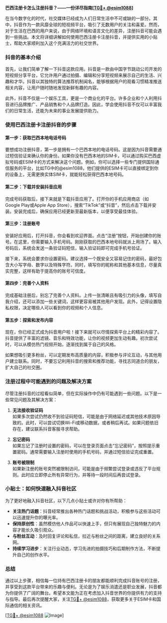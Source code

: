 **巴西注册卡怎么注册抖音？——一份详尽指南[[TG💪+ @esim1088](https://t.me/s/esim1088)]**

在当今数字化的时代，社交媒体已经成为人们日常生活中不可或缺的一部分。其中，抖音作为一款风靡全球的短视频平台，吸引了无数用户的关注和喜爱。然而，对于生活在巴西的用户来说，由于网络环境和语言文化的差异，注册抖音可能会遇到一些挑战。本文将详细讲解如何使用巴西注册卡注册抖音，并提供实用的小贴士，帮助大家顺利加入这个充满活力的社交世界。

### 抖音的基本介绍

首先，让我们简单了解一下抖音这款应用。抖音是一款由中国字节跳动公司开发的短视频分享平台，它允许用户通过拍摄、编辑和分享短视频来展示自己的生活、兴趣和才华。抖音以其独特的算法推荐机制闻名，能够根据用户的观看习惯精准推送相关内容，让用户随时随地发现新鲜有趣的内容。

此外，抖音不仅是一个娱乐工具，更是一个商业化的平台。许多企业和个人利用抖音进行品牌推广、产品销售和个人品牌打造。因此，学会使用抖音不仅可以丰富我们的日常生活，还能为未来的事业发展提供助力。

### 使用巴西注册卡注册抖音的步骤

#### 第一步：获取巴西本地电话号码

要想成功注册抖音，第一步是拥有一个巴西本地的电话号码。这是因为抖音需要通过短信验证来确认你的身份。如果你没有巴西本地的SIM卡，可以通过购买巴西虚拟号码或ESIM卡的方式来解决这个问题。例如，你可以选择一些专门提供国际通信服务的平台，比如TG中的@esim1088，他们提供的ESIM卡可以直接绑定到你的设备上，无需更换实体SIM卡，就能轻松获得巴西本地号码。

#### 第二步：下载并安装抖音应用

完成号码获取后，接下来就是下载抖音应用了。打开你的手机应用商店（如Google Play或Apple App Store），搜索“TikTok”或“抖音”，然后点击下载并安装。安装完成后，确保应用已经更新至最新版本，以便享受最佳体验。

#### 第三步：注册账号

安装好应用后，打开抖音，你会看到欢迎界面。点击“注册”按钮，开始创建你的账号。在这里，你需要输入手机号码。刚刚获取的巴西本地号码就派上用场了。输入号码后，系统会发送一条验证码短信，输入验证码即可完成手机号验证。

接下来，系统会要求你设置密码。建议选择一个既安全又容易记住的密码，最好包含大小写字母、数字以及特殊字符。同时，填写你的昵称和其他基本信息，尽量真实完整，这样有助于提高你的账号可信度。

#### 第四步：完善个人资料

完成基础注册后，别忘了完善个人资料。上传一张清晰且有吸引力的头像，填写自我介绍，还可以添加一些关键词，这样更容易被其他用户发现。此外，记得设置隐私权限，决定哪些人可以看到你的视频和个人信息。

#### 第五步：探索和发布内容

现在，你已经正式成为抖音用户啦！接下来就可以尽情探索平台上的精彩内容了。抖音提供了丰富的滤镜、音乐和特效功能，让你的视频更加生动有趣。初次尝试时，可以从模仿热门视频开始，逐渐找到属于自己的风格。

如果想吸引更多粉丝，可以定期发布高质量的内容，积极参与评论互动，与其他用户建立联系。同时，不要忘记利用抖音的搜索和推荐功能，寻找志同道合的朋友，扩大自己的社交圈。

### 注册过程中可能遇到的问题及解决方案

尽管注册抖音的过程看似简单，但在实际操作中仍有可能遇到一些问题。以下是一些常见问题及其解决方案：

1. **无法接收验证码**  
   如果多次尝试仍然收不到验证码短信，可能是由于网络延迟或其他技术原因导致的。此时，可以尝试切换Wi-Fi或移动数据，或者稍后再试。如果问题依旧存在，建议联系抖音客服寻求帮助。

2. **忘记密码**  
   如果忘记了注册时设置的密码，可以在登录页面点击“忘记密码”，按照提示重置密码。通常需要输入注册时使用的手机号码，并通过短信验证完成重置。

3. **账号被限制**  
   如果新注册的账号突然被限制访问，可能是由于频繁尝试登录或违反了平台规则。此时应立即停止所有异常行为，并等待一段时间后再尝试登录。

### 小贴士：如何快速融入抖音社区

为了更好地融入抖音社区，以下几点小贴士或许对你有所帮助：

- **关注热门话题**：抖音经常推出各种热门话题和挑战活动，积极参与这些活动可以迅速提升你的曝光率。
- **保持原创性**：虽然模仿他人作品可以快速上手，但只有展现自己独特魅力的内容才能长久吸引观众。
- **与粉丝互动**：及时回复评论和私信，拉近与粉丝之间的距离，建立良好的关系网。
- **持续学习进步**：关注行业动态，学习先进的拍摄技巧和后期制作方法，不断提升自己的创作水平。

### 总结

通过以上步骤，相信每一位持有巴西注册卡的朋友都能顺利完成抖音账号的注册，并享受到这款平台带来的乐趣与便利。无论是为了娱乐消遣还是职业发展，抖音都为你提供了广阔的舞台。希望本文能为正在考虑加入抖音世界的你提供有力的支持与指导。最后再次提醒大家，关注[TG💪+ @esim1088](https://t.me/s/esim1088)，获取更多关于ESIM卡和国际通信的相关资讯。

[[TG💪+ @esim1088](https://t.me/s/esim1088) ![Image](https://i.postimg.cc/4NQfJmqS/Snipaste-2025-05-13-00-14-12.png)]